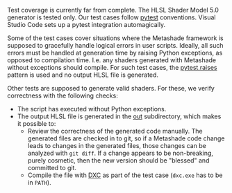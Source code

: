 Test coverage is currently far from complete. The HLSL Shader Model 5.0 generator is tested only. Our test cases follow [pytest](https://pytest.org/) conventions. Visual Studio Code sets up a pytest integration automagically.

Some of the test cases cover situations where the Metashade framework is supposed to gracefully handle logical errors in user scripts. Ideally, all such errors must be handled at generation time by raising Python exceptions, as opposed to compilation time. I.e. any shaders generated with Metashade without exceptions should compile. For such test cases, the [pytest.raises](https://docs.pytest.org/en/stable/reference/reference.html?highlight=raises#pytest.raises) pattern is used and no output HLSL file is generated.

Other tests are supposed to generate valid shaders. For these, we verify correctness with the following checks:
* The script has executed without Python exceptions.
* The output HLSL file is generated in the [out](./out) subdirectory, which makes it possible to:
    * Review the correctness of the generated code manually. The generated files are checked in to git, so if a Metashade code change leads to changes in the generated files, those changes can be analyzed with `git diff`. If a change appears to be non-breaking, purely cosmetic, then the new version should be "blessed" and committed to git.
    * Compile the file with [DXC](https://github.com/microsoft/DirectXShaderCompiler) as part of the test case (`dxc.exe` has to be in `PATH`).
